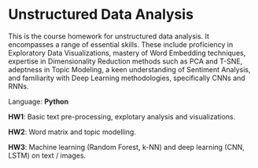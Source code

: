 # Unstructured Data Analysis

This is the course homework for unstructured data analysis. It encompasses a range of essential skills. These include proficiency in Exploratory Data Visualizations, mastery of Word Embedding techniques, expertise in Dimensionality Reduction methods such as PCA and T-SNE, adeptness in Topic Modeling, a keen understanding of Sentiment Analysis, and familiarity with Deep Learning methodologies, specifically CNNs and RNNs.

Language: **Python**

**HW1**: Basic text pre-processing, explotary analysis and visualizations.

**HW2**: Word matrix and topic modelling.

**HW3**: Machine learning (Random Forest, k-NN) and deep learning (CNN, LSTM) on text / images. 

